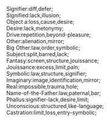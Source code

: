 Signifier:diff,defer;  
Signified:lack,illusion;  
Object a:loss,cause,desire;  
Desire:lack,metonymy;  
Drive:repetition,beyond-pleasure;  
Other:alienation,mirror;  
Big Other:law,order,symbolic;  
Subject:split,barred,lack;  
Fantasy:screen,structure,jouissance;  
Jouissance:excess,limit,pain;  
Symbolic:law,structure,signifier;  
Imaginary:image,identification,mirror;  
Real:impossible,trauma,hole;  
Name-of-the-Father:law,paternal,bar;  
Phallus:signifier-lack,desire,limit;  
Unconscious:structured,like-language;  
Castration:limit,loss,entry-symbolic;